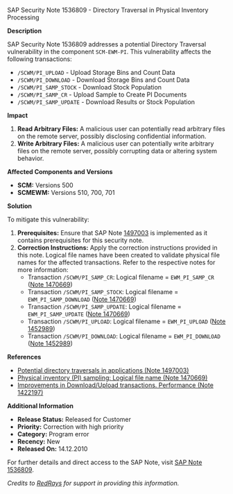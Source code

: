 SAP Security Note 1536809 - Directory Traversal in Physical Inventory Processing

**Description**
  
SAP Security Note 1536809 addresses a potential Directory Traversal vulnerability in the component `SCM-EWM-PI`. This vulnerability affects the following transactions:

- `/SCWM/PI_UPLOAD` - Upload Storage Bins and Count Data
- `/SCWM/PI_DOWNLOAD` - Download Storage Bins and Count Data
- `/SCWM/PI_SAMP_STOCK` - Download Stock Population
- `/SCWM/PI_SAMP_CR` - Upload Sample to Create PI Documents
- `/SCWM/PI_SAMP_UPDATE` - Download Results or Stock Population

**Impact**

1. **Read Arbitrary Files:** A malicious user can potentially read arbitrary files on the remote server, possibly disclosing confidential information.
2. **Write Arbitrary Files:** A malicious user can potentially write arbitrary files on the remote server, possibly corrupting data or altering system behavior.

**Affected Components and Versions**

- **SCM:** Versions 500
- **SCMEWM:** Versions 510, 700, 701

**Solution**

To mitigate this vulnerability:

1. **Prerequisites:** Ensure that SAP Note [1497003](https://me.sap.com/notes/1497003) is implemented as it contains prerequisites for this security note.
2. **Correction Instructions:** Apply the correction instructions provided in this note. Logical file names have been created to validate physical file names for the affected transactions. Refer to the respective notes for more information:
   - Transaction `/SCWM/PI_SAMP_CR`: Logical filename = `EWM_PI_SAMP_CR` ([Note 1470669](https://me.sap.com/notes/1470669))
   - Transaction `/SCWM/PI_SAMP_STOCK`: Logical filename = `EWM_PI_SAMP_DOWNLOAD` ([Note 1470669](https://me.sap.com/notes/1470669))
   - Transaction `/SCWM/PI_SAMP_UPDATE`: Logical filename = `EWM_PI_SAMP_UPDATE` ([Note 1470669](https://me.sap.com/notes/1470669))
   - Transaction `/SCWM/PI_UPLOAD`: Logical filename = `EWM_PI_UPLOAD` ([Note 1452989](https://me.sap.com/notes/1452989))
   - Transaction `/SCWM/PI_DOWNLOAD`: Logical filename = `EWM_PI_DOWNLOAD` ([Note 1452989](https://me.sap.com/notes/1452989))

**References**

- [Potential directory traversals in applications (Note 1497003)](https://me.sap.com/notes/1497003)
- [Physical inventory (PI) sampling: Logical file name (Note 1470669)](https://me.sap.com/notes/1470669)
- [Improvements in Download/Upload transactions. Performance (Note 1422197)](https://me.sap.com/notes/1422197)

**Additional Information**

- **Release Status:** Released for Customer
- **Priority:** Correction with high priority
- **Category:** Program error
- **Recency:** New
- **Released On:** 14.12.2010

For further details and direct access to the SAP Note, visit [SAP Note 1536809](https://me.sap.com/notes/1536809).

*Credits to [RedRays](https://redrays.io) for support in providing this information.*